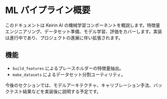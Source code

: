 # ML パイプライン概要

このドキュメントは Keirin AI の機械学習コンポーネントを概説します。特徴量エンジニアリング、データセット準備、モデル学習、評価をカバーします。実装は進行中であり、プロジェクトの進展に伴い拡張されます。

## 機能
- `build_features` によるプレースホルダーの特徴量抽出。
- `make_datasets` によるデータセット分割ユーティリティ。

今後のセクションでは、モデルアーキテクチャ、キャリブレーション手法、バックテスト結果などを実装後に説明する予定です。

